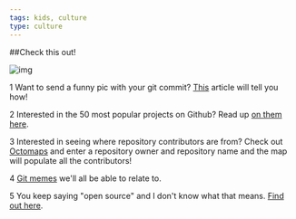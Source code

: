 ```yaml
---
tags: kids, culture
type: culture
---
```


##Check this out!

![img](http://imgs.xkcd.com/comics/git_commit.png)

1 Want to send a funny pic with your git commit? [This](http://mroth.github.io/lolcommits/ ) article will tell you how!

2 Interested in the 50 most popular projects on Github? Read up [on them here](http://bostinno.streetwise.co/2011/08/16/githubs-50-most-popular-projects/).

3 Interested in seeing where repository contributors are from? Check out [Octomaps](http://octomaps.com/) and enter a repository owner and repository name and the map will populate all the contributors!

4 [Git memes](http://wheningit.tumblr.com/) we'll all be able to relate to.

5 You keep saying "open source" and I don't know what that means. [Find out here](http://opensource.com/resources/what-open-source).
